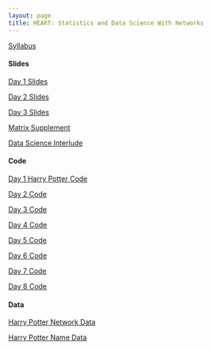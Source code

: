 ```yaml
---
layout: page
title: HEART: Statistics and Data Science With Networks
---
```

[Syllabus](../assets/HEART2022/syllabus.pdf)

<h4>Slides</h4>

[Day 1 Slides](../assets/HEART2022/HEART_slides_day_1.pdf)

[Day 2 Slides](../assets/HEART2022/HEART_slides_day_2.pdf)

[Day 3 Slides](../assets/HEART2022/HEART_slides_day_3.pdf)

[Matrix Supplement](../assets/HEART2022/HEART_slides_matrices_supplement.pdf)

[Data Science Interlude](../assets/HEART2022/HEART_slides_interlude.pdf)

<h4>Code</h4>

[Day 1 Harry Potter Code](../assets/HEART2022/harrypotter/hp.R)

[Day 2 Code](../assets/HEART2022/day1.R)

[Day 3 Code](../assets/HEART2022/day3.R)

[Day 4 Code](../assets/HEART2022/day4.R)

[Day 5 Code](../assets/HEART2022/day5.R)

[Day 6 Code](../assets/HEART2022/day6.R)

[Day 7 Code](../assets/HEART2022/day7.R)

[Day 8 Code](../assets/HEART2022/day8.R)

<h4>Data</h4>

[Harry Potter Network Data](../assets/HEART2022/harrypotter/relations.csv)

[Harry Potter Name Data](../assets/HEART2022/harrypotter/relations.csv)

